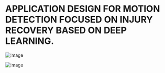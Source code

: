# APPLICATION DESIGN FOR MOTION DETECTION FOCUSED ON INJURY RECOVERY BASED ON DEEP LEARNING.


![image](https://user-images.githubusercontent.com/75042933/231629224-50d62d91-1225-4e3d-8e0e-869fb235cb9b.png)


![image](https://user-images.githubusercontent.com/75042933/231629492-2eee2783-8032-4a22-8d03-3ca84f779532.png)
